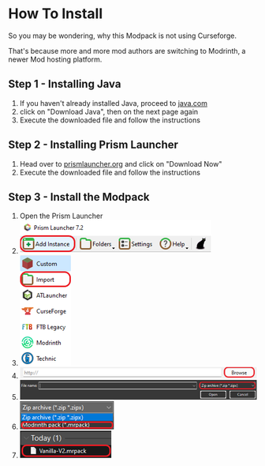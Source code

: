 # How To Install

So you may be wondering, why this Modpack is not using Curseforge.

That's because more and more mod authors are switching to Modrinth, a newer Mod hosting platform.

## Step 1 - Installing Java

1. If you haven't already installed Java, proceed to [java.com](https://java.com)
2. click on "Download Java", then on the next page again
3. Execute the downloaded file and follow the instructions

## Step 2 - Installing Prism Launcher

1. Head over to [prismlauncher.org](https://prismlauncher.org) and click on "Download Now"
2. Execute the downloaded file and follow the instructions

## Step 3 - Install the Modpack

1. Open the Prism Launcher
2. ![](<.gitbook/assets/tempsnip (1).png>)
3. ![](<.gitbook/assets/tempsnip (2).png>)
4. ![](<.gitbook/assets/tempsnip (3).png>)
5. ![](<.gitbook/assets/tempsnip (4).png>)
6. ![](<.gitbook/assets/tempsnip (5).png>)
7. ![](<.gitbook/assets/tempsnip (6).png>)

